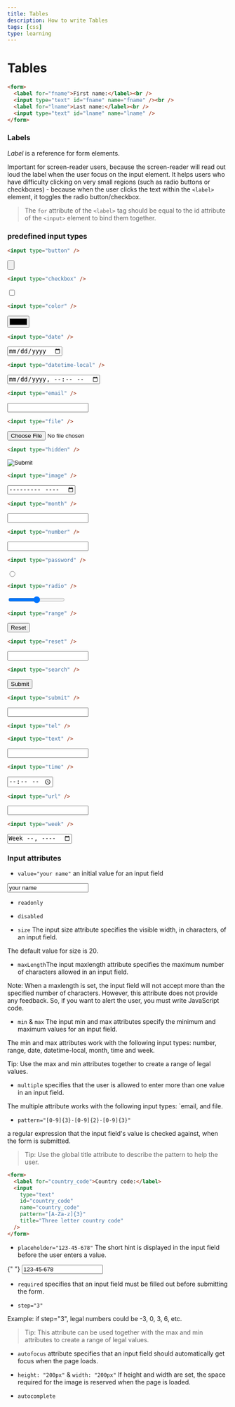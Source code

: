```yaml
---
title: Tables
description: How to write Tables
tags: [css]
type: learning
---
```


# Tables

```html
<form>
  <label for="fname">First name:</label><br />
  <input type="text" id="fname" name="fname" /><br />
  <label for="lname">Last name:</label><br />
  <input type="text" id="lname" name="lname" />
</form>
```

### Labels

_Label_ is a reference for form elements.

Important for screen-reader users, because the screen-reader will read out loud the label when the user focus on the input element.
It helps users who have difficulty clicking on very small regions (such as radio buttons or checkboxes) - because when the user clicks the text within the `<label>` element, it toggles the radio button/checkbox.

> The `for` attribute of the `<label>` tag should be equal to the id attribute of the `<input>` element to bind them together.

### predefined input types

```html
<input type="button" />
```

<input type="button">

```html
<input type="checkbox" />
```

<input type="checkbox">

```html
<input type="color" />
```

<input type="color" />

```html
<input type="date" />
```

<input type="date" />

```html
<input type="datetime-local" />
```

<input type="datetime-local" />

```html
<input type="email" />
```

<input type="email" />

```html
<input type="file" />
```

<input type="file" />

```html
<input type="hidden" />
```

<input type="hidden" />

<input type="image" />

```html
<input type="image" />
```

<input type="month" />

```html
<input type="month" />
```

<input type="number" />

```html
<input type="number" />
```

<input type="password" />

```html
<input type="password" />
```

<input type="radio" />

```html
<input type="radio" />
```

<input type="range" />

```html
<input type="range" />
```

<input type="reset" />

```html
<input type="reset" />
```

<input type="search" />

```html
<input type="search" />
```

<input type="submit" />

```html
<input type="submit" />
```

<input type="tel" />

```html
<input type="tel" />
```

```html
<input type="text" />
```

<input type="text" />

```html
<input type="time" />
```

<input type="time" />

```html
<input type="url" />
```

<input type="url" />

```html
<input type="week" />
```

<input type="week" />

### Input attributes

- `value="your name"` an initial value for an input field

<input value="your name" />

- `readonly`

- `disabled`

- `size` The input size attribute specifies the visible width, in characters, of an input field.

The default value for size is 20.

- `maxLength`The input maxlength attribute specifies the maximum number of characters allowed in an input field.

Note: When a maxlength is set, the input field will not accept more than the specified number of characters. However, this attribute does not provide any feedback. So, if you want to alert the user, you must write JavaScript code.

- `min` & `max` The input min and max attributes specify the minimum and maximum values for an input field.

The min and max attributes work with the following input types: number, range, date, datetime-local, month, time and week.

Tip: Use the max and min attributes together to create a range of legal values.

- `multiple` specifies that the user is allowed to enter more than one value in an input field.

The multiple attribute works with the following input types: `email, and file.

- `pattern="[0-9]{3}-[0-9]{2}-[0-9]{3}"`

a regular expression that the input field's value is checked against, when the form is submitted.

> Tip: Use the global title attribute to describe the pattern to help the user.

```html
<form>
  <label for="country_code">Country code:</label>
  <input
    type="text"
    id="country_code"
    name="country_code"
    pattern="[A-Za-z]{3}"
    title="Three letter country code"
  />
</form>
```

- `placeholder="123-45-678"`
  The short hint is displayed in the input field before the user enters a value.

{" "}
<input value="123-45-678" />

- `required`
  specifies that an input field must be filled out before submitting the form.

- `step="3"`

Example: if step="3", legal numbers could be -3, 0, 3, 6, etc.

> Tip: This attribute can be used together with the max and min attributes to create a range of legal values.

- `autofocus`
  attribute specifies that an input field should automatically get focus when the page loads.

- `height: "200px"` & `width: "200px"`
  If height and width are set, the space required for the image is reserved when the page is loaded.

- `autocomplete`
